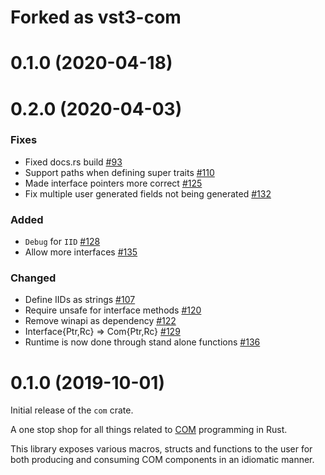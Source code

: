 # Forked as vst3-com 
# 0.1.0 (2020-04-18)


# 0.2.0 (2020-04-03)

### Fixes

- Fixed docs.rs build [#93](https://github.com/microsoft/com-rs/pull/93)
- Support paths when defining super traits [#110](https://github.com/microsoft/com-rs/pull/110)
- Made interface pointers more correct [#125](https://github.com/microsoft/com-rs/pull/125)
- Fix multiple user generated fields not being generated [#132](https://github.com/microsoft/com-rs/pull/132)

### Added

- `Debug` for `IID` [#128](https://github.com/microsoft/com-rs/pull/128)
- Allow more interfaces [#135](https://github.com/microsoft/com-rs/pull/135)

### Changed

- Define IIDs as strings [#107](https://github.com/microsoft/com-rs/pull/107)
- Require unsafe for interface methods [#120](https://github.com/microsoft/com-rs/pull/120)
- Remove winapi as dependency [#122](https://github.com/microsoft/com-rs/pull/122)
- Interface{Ptr,Rc} => Com{Ptr,Rc} [#129](https://github.com/microsoft/com-rs/pull/129)
- Runtime is now done through stand alone functions [#136](https://github.com/microsoft/com-rs/pull/136)


# 0.1.0 (2019-10-01)

Initial release of the `com` crate. 

A one stop shop for all things related to [COM](https://docs.microsoft.com/en-us/windows/win32/com/component-object-model--com--portal) programming in Rust.

This library exposes various macros, structs and functions to the user for both producing and consuming COM components in an idiomatic manner.
